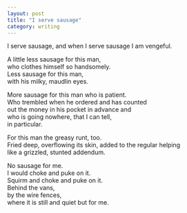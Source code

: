 ```yaml
---
layout: post
title: "I serve sausage"
category: writing
---
```


I serve sausage, and when I serve sausage I am vengeful.

A little less sausage for this man,<br />
who clothes himself so handsomely.<br />
Less sausage for this man,<br />
with his milky, maudlin eyes.<br />

More sausage for this man who is patient.<br />
Who trembled when he ordered and has counted<br />
out the money in his pocket in advance and<br />
who is going nowhere, that I can tell,<br />
in particular.<br />

For this man the greasy runt, too.<br />
Fried deep, overflowing its skin, added to the regular helping<br />
like a grizzled, stunted addendum.<br />

No sausage for me.<br />
I would choke and puke on it.<br />
Squirm and choke and puke on it.<br />
Behind the vans,<br />
by the wire fences,<br />
where it is still and quiet but for me.<br />